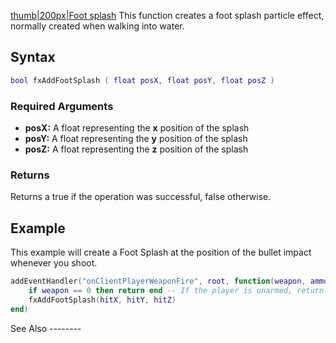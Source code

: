 [thumb|200px|Foot splash](/docs/Image:Fxfootsplash.png.md "wikilink") This function creates a foot splash particle effect, normally created when walking into water.

Syntax
------

``` lua
bool fxAddFootSplash ( float posX, float posY, float posZ )
```

### Required Arguments

-   **posX:** A float representing the **x** position of the splash
-   **posY:** A float representing the **y** position of the splash
-   **posZ:** A float representing the **z** position of the splash

### Returns

Returns a true if the operation was successful, false otherwise.

Example
-------

<section name="Client" class="client" show="true">
This example will create a Foot Splash at the position of the bullet impact whenever you shoot.

``` lua
addEventHandler("onClientPlayerWeaponFire", root, function(weapon, ammo, ammoInClip, hitX, hitY, hitZ, hitElement)
    if weapon == 0 then return end -- If the player is unarmed, return end.
    fxAddFootSplash(hitX, hitY, hitZ)
end)
```

</section>
See Also
--------
